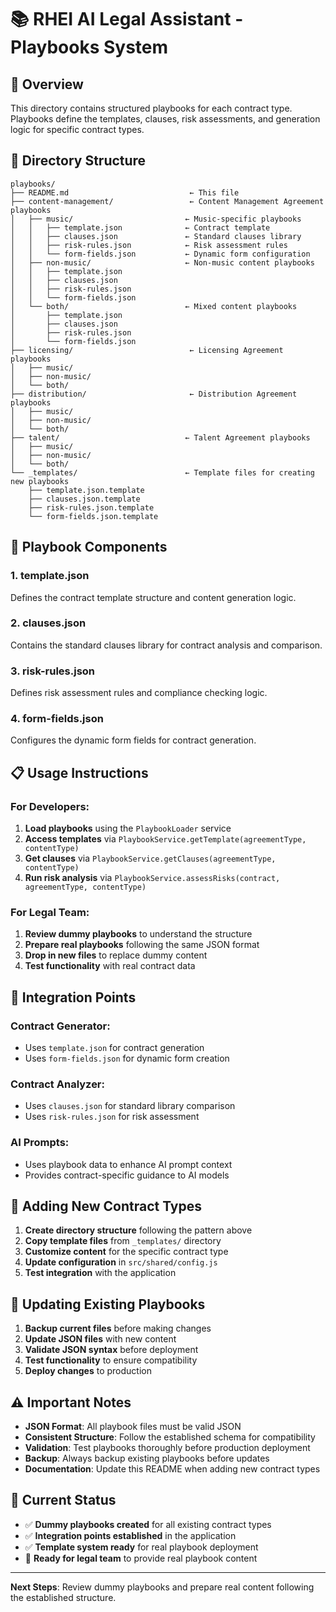 # 📚 RHEI AI Legal Assistant - Playbooks System

## 🎯 **Overview**

This directory contains structured playbooks for each contract type. Playbooks define the templates, clauses, risk assessments, and generation logic for specific contract types.

## 📁 **Directory Structure**

```
playbooks/
├── README.md                           ← This file
├── content-management/                 ← Content Management Agreement playbooks
│   ├── music/                         ← Music-specific playbooks
│   │   ├── template.json              ← Contract template
│   │   ├── clauses.json               ← Standard clauses library
│   │   ├── risk-rules.json            ← Risk assessment rules
│   │   └── form-fields.json           ← Dynamic form configuration
│   ├── non-music/                     ← Non-music content playbooks
│   │   ├── template.json
│   │   ├── clauses.json
│   │   ├── risk-rules.json
│   │   └── form-fields.json
│   └── both/                          ← Mixed content playbooks
│       ├── template.json
│       ├── clauses.json
│       ├── risk-rules.json
│       └── form-fields.json
├── licensing/                          ← Licensing Agreement playbooks
│   ├── music/
│   ├── non-music/
│   └── both/
├── distribution/                       ← Distribution Agreement playbooks
│   ├── music/
│   ├── non-music/
│   └── both/
├── talent/                            ← Talent Agreement playbooks
│   ├── music/
│   ├── non-music/
│   └── both/
└── _templates/                        ← Template files for creating new playbooks
    ├── template.json.template
    ├── clauses.json.template
    ├── risk-rules.json.template
    └── form-fields.json.template
```

## 🔧 **Playbook Components**

### **1. template.json**
Defines the contract template structure and content generation logic.

### **2. clauses.json**
Contains the standard clauses library for contract analysis and comparison.

### **3. risk-rules.json**
Defines risk assessment rules and compliance checking logic.

### **4. form-fields.json**
Configures the dynamic form fields for contract generation.

## 📋 **Usage Instructions**

### **For Developers:**
1. **Load playbooks** using the `PlaybookLoader` service
2. **Access templates** via `PlaybookService.getTemplate(agreementType, contentType)`
3. **Get clauses** via `PlaybookService.getClauses(agreementType, contentType)`
4. **Run risk analysis** via `PlaybookService.assessRisks(contract, agreementType, contentType)`

### **For Legal Team:**
1. **Review dummy playbooks** to understand the structure
2. **Prepare real playbooks** following the same JSON format
3. **Drop in new files** to replace dummy content
4. **Test functionality** with real contract data

## 🚀 **Integration Points**

### **Contract Generator:**
- Uses `template.json` for contract generation
- Uses `form-fields.json` for dynamic form creation

### **Contract Analyzer:**
- Uses `clauses.json` for standard library comparison
- Uses `risk-rules.json` for risk assessment

### **AI Prompts:**
- Uses playbook data to enhance AI prompt context
- Provides contract-specific guidance to AI models

## 📝 **Adding New Contract Types**

1. **Create directory structure** following the pattern above
2. **Copy template files** from `_templates/` directory
3. **Customize content** for the specific contract type
4. **Update configuration** in `src/shared/config.js`
5. **Test integration** with the application

## 🔄 **Updating Existing Playbooks**

1. **Backup current files** before making changes
2. **Update JSON files** with new content
3. **Validate JSON syntax** before deployment
4. **Test functionality** to ensure compatibility
5. **Deploy changes** to production

## ⚠️ **Important Notes**

- **JSON Format**: All playbook files must be valid JSON
- **Consistent Structure**: Follow the established schema for compatibility
- **Validation**: Test playbooks thoroughly before production deployment
- **Backup**: Always backup existing playbooks before updates
- **Documentation**: Update this README when adding new contract types

## 🎯 **Current Status**

- ✅ **Dummy playbooks created** for all existing contract types
- ✅ **Integration points established** in the application
- ✅ **Template system ready** for real playbook deployment
- 🔄 **Ready for legal team** to provide real playbook content

---

**Next Steps**: Review dummy playbooks and prepare real content following the established structure.
